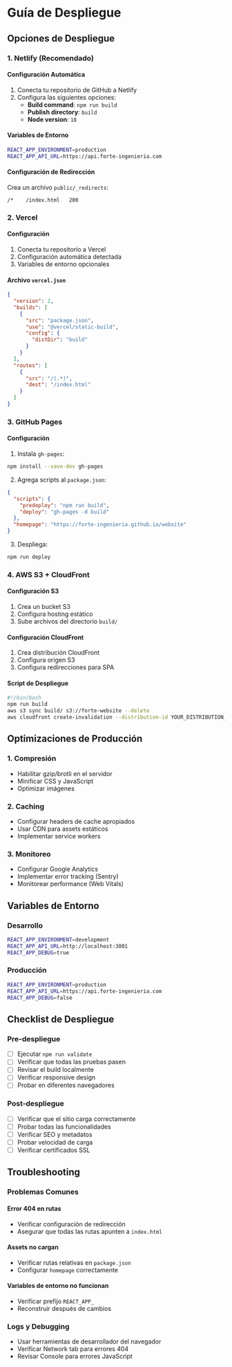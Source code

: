 # Guía de Despliegue

## Opciones de Despliegue

### 1. Netlify (Recomendado)

#### Configuración Automática
1. Conecta tu repositorio de GitHub a Netlify
2. Configura las siguientes opciones:
   - **Build command**: `npm run build`
   - **Publish directory**: `build`
   - **Node version**: `18`

#### Variables de Entorno
```bash
REACT_APP_ENVIRONMENT=production
REACT_APP_API_URL=https://api.forte-ingenieria.com
```

#### Configuración de Redirección
Crea un archivo `public/_redirects`:
```
/*    /index.html   200
```

### 2. Vercel

#### Configuración
1. Conecta tu repositorio a Vercel
2. Configuración automática detectada
3. Variables de entorno opcionales

#### Archivo `vercel.json`
```json
{
  "version": 2,
  "builds": [
    {
      "src": "package.json",
      "use": "@vercel/static-build",
      "config": {
        "distDir": "build"
      }
    }
  ],
  "routes": [
    {
      "src": "/(.*)",
      "dest": "/index.html"
    }
  ]
}
```

### 3. GitHub Pages

#### Configuración
1. Instala `gh-pages`:
```bash
npm install --save-dev gh-pages
```

2. Agrega scripts al `package.json`:
```json
{
  "scripts": {
    "predeploy": "npm run build",
    "deploy": "gh-pages -d build"
  },
  "homepage": "https://forte-ingenieria.github.io/website"
}
```

3. Despliega:
```bash
npm run deploy
```

### 4. AWS S3 + CloudFront

#### Configuración S3
1. Crea un bucket S3
2. Configura hosting estático
3. Sube archivos del directorio `build/`

#### Configuración CloudFront
1. Crea distribución CloudFront
2. Configura origen S3
3. Configura redirecciones para SPA

#### Script de Despliegue
```bash
#!/bin/bash
npm run build
aws s3 sync build/ s3://forte-website --delete
aws cloudfront create-invalidation --distribution-id YOUR_DISTRIBUTION_ID --paths "/*"
```

## Optimizaciones de Producción

### 1. Compresión
- Habilitar gzip/brotli en el servidor
- Minificar CSS y JavaScript
- Optimizar imágenes

### 2. Caching
- Configurar headers de cache apropiados
- Usar CDN para assets estáticos
- Implementar service workers

### 3. Monitoreo
- Configurar Google Analytics
- Implementar error tracking (Sentry)
- Monitorear performance (Web Vitals)

## Variables de Entorno

### Desarrollo
```bash
REACT_APP_ENVIRONMENT=development
REACT_APP_API_URL=http://localhost:3001
REACT_APP_DEBUG=true
```

### Producción
```bash
REACT_APP_ENVIRONMENT=production
REACT_APP_API_URL=https://api.forte-ingenieria.com
REACT_APP_DEBUG=false
```

## Checklist de Despliegue

### Pre-despliegue
- [ ] Ejecutar `npm run validate`
- [ ] Verificar que todas las pruebas pasen
- [ ] Revisar el build localmente
- [ ] Verificar responsive design
- [ ] Probar en diferentes navegadores

### Post-despliegue
- [ ] Verificar que el sitio carga correctamente
- [ ] Probar todas las funcionalidades
- [ ] Verificar SEO y metadatos
- [ ] Probar velocidad de carga
- [ ] Verificar certificados SSL

## Troubleshooting

### Problemas Comunes

#### Error 404 en rutas
- Verificar configuración de redirección
- Asegurar que todas las rutas apunten a `index.html`

#### Assets no cargan
- Verificar rutas relativas en `package.json`
- Configurar `homepage` correctamente

#### Variables de entorno no funcionan
- Verificar prefijo `REACT_APP_`
- Reconstruir después de cambios

### Logs y Debugging
- Usar herramientas de desarrollador del navegador
- Verificar Network tab para errores 404
- Revisar Console para errores JavaScript

